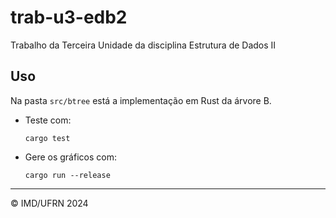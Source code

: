# trab-u3-edb2

Trabalho da Terceira Unidade da disciplina Estrutura de Dados II

## Uso

Na pasta `src/btree` está a implementação em Rust da árvore B.

- Teste com:

  ```terminal
  cargo test
  ```

- Gere os gráficos com:

  ```terminal
  cargo run --release
  ```

---

&copy; IMD/UFRN 2024
